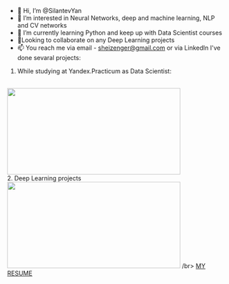 - 👋 Hi, I’m @SilantevYan
- 👀 I’m interested in Neural Networks, deep and machine learning, NLP and CV networks
- 🌱 I’m currently learning Python and keep up with Data Scientist courses
- 💞️Looking to collaborate on any Deep Learning projects
- 📫 You reach me via email - sheizenger@gmail.com or via LinkedIn
I've done sevaral projects:
1. While studying at Yandex.Practicum as Data Scientist:
</br>
<a href="https://github.com/SilantevYan/Yandex_practicum-data-science-projects"><img width="400" height="200" src="https://camo.githubusercontent.com/a2ac81a35fa82501f84d6ee52f4dedaffc233f32d5dfabe0a1074311a9be5be7/68747470733a2f2f6d69726f2e6d656469756d2e636f6d2f6d61782f313430302f302a75565030577745574f747048733430452e706e67" alt=""></a>
</br>
2. Deep Learning projects
</br>
<a href="https://github.com/SilantevYan/Deep_Learning"><img width="400" height="200" src="https://www.mesonstechnologies.com/images/deep-learning.jpg" alt=""></a>
<!---
SilantevYan/SilantevYan is a ✨ special ✨ repository because its `README.md` (this file) appears on your GitHub profile.
You can click the Preview link to take a look at your changes.
--->
/br>
<a href= 'https://drive.google.com/file/d/1D5sBPmJgdqs5OD3q_WZSP7h4bj_IXJNH/view?usp=sharing'>MY RESUME</a>

